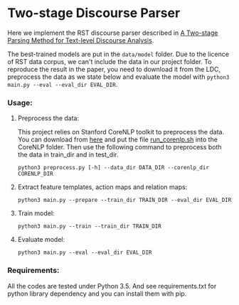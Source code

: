 # Two-stage Discourse Parser

Here we implement the RST discourse parser described in [A Two-stage
Parsing Method for Text-level Discourse
Analysis](http://aclanthology.coli.uni-saarland.de/pdf/P/P17/P17-2029.pdf).

The best-trained models are put in the `data/model` folder. Due to the
licence of RST data corpus, we can't include the data in our project
folder. To reproduce the result in the paper, you need to download it
from the LDC, preprocess the data as we state below and evaluate the
model with `python3 main.py --eval --eval_dir EVAL_DIR`.

### Usage:

1. Preprocess the data:


    This project relies on Stanford CoreNLP toolkit to preprocess the
    data. You can download from
    [here](http://stanfordnlp.github.io/CoreNLP/index.html) and put
    the file [run_corenlp.sh](./run_corenlp.sh) into the CoreNLP
    folder. Then use the following command to preprocess both the data
    in train_dir and in test_dir.

    ```
    python3 preprocess.py [-h] --data_dir DATA_DIR --corenlp_dir CORENLP_DIR
    ```

2. Extract feature templates, action maps and relation maps:

    ```
    python3 main.py --prepare --train_dir TRAIN_DIR --eval_dir EVAL_DIR
    ```

3. Train model:

    ```
    python3 main.py --train --train_dir TRAIN_DIR
    ```

4. Evaluate model:

    ```
    python3 main.py --eval --eval_dir EVAL_DIR
    ```

### Requirements:

All the codes are tested under Python 3.5. And see requirements.txt
for python library dependency and you can install them with pip.


